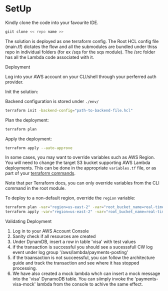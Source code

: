 # SetUp

Kindly clone the code into your favourite IDE. 

```bash
giit clone << repo name >>
```

The solution is deployed as one terraform config. The Root HCL config file (main.tf) dictates the flow and all the submodules are bundled under thiss repo in individual folders (for ex /sqs for the sqs module). The /src folder has all the Lambda code associated with it. 


Deployment

Log into your AWS account on your CLI/shell through your perferred auth provider.

Init the solution:

Backend configuration is stored under `./env/`

```bash
terraform init -backend-config="path-to-backend-file.hcl"
```

Plan the deployment:
```bash
terraform plan
```

Apply the deployment:
```bash
terraform apply --auto-approve
```

In some cases, you may want to override variables such as AWS Region. You *will* need to change the target S3 bucket supporting AWS Lambda deployments. This can be done in the appropriate `variables.tf` file, or as part of your [terraform commands](https://developer.hashicorp.com/terraform/language/values/variables#variables-on-the-command-line).

Note that per Terraform docs, you can only override variables from the CLI command in the root module.

To deploy to a non-default region, override the `region` variable:

```bash
terraform plan -var="region=us-east-2" -var="root_bucket_name=real-time-posting-poc-bk"
terraform apply -var="region=us-east-2" -var="root_bucket_name=real-time-posting-poc-rajdban"
```
Validating Deployment

1. Log in to your AWS Account Console
2. Sanity check if all resources are created
3. Under DynamDB, insert a row in table 'visa' with test values
4. if the transaction is successful you should see a sucesssfull CW log event under log group '/aws/lambda/payments-posting'
5. if the traansaction is not succeessful, you can follow the architecture guide and track the transaction and see where it has stopped processing.
6. We have also created a mock lambda whch can insert a mock message into the 'visa' DynamoDB table. You can siimply invoke the 'payments-visa-mock' lambda from the console to achive the same effect.